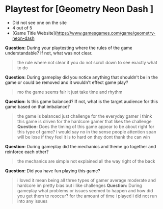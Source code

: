 # Playtest for [Geometry Neon Dash ]

* Did not see one on the site 
* 4 out of 5 
* [Game Title Website](https://www.gamesgames.com/game/geometry-neon-dash

**Question:** During your playtesting where the rules of the game understandable? If not, what was not clear.
> the rule where not clear if you do not scroll down to see exactly what to do 

**Question:** During gameplay did you notice anything that shouldn't be in the game or could be removed and it wouldn't effect game play?
> mo the game seems fair it just take time and rhythm 

**Question:** Is this game balanced? If not, what is the target audience for this game based on that imbalance?
> the game is balanced just challenge for the everyday gamer i think this game is driven for the hardcore gamer that likes the challenge 
**Question:** Does the timing of this game appear to be about right for this type of game?
> i would say no in the sense people attention span will be lose if they feel it is to hard on they dont thank the can win

**Question:** During gameplay did the mechanics and theme go together and reinforce each other?
> the mechanics are simple not explained all the way right of the back 

**Question:** Did you have fun playing this game?
> i loved it mean being all three types of gamer average moderate and hardcore im pretty bias but i like challenges 
**Question:** During gameplay what problems or issues seemed to happen and how did you get them to reoccur?
> for the amount of time i played i did not run into any issues 
